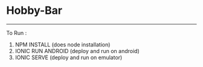 # Hobby-Bar
------------------------------------------

To Run  : <br/>

1. NPM INSTALL (does node installation)
2. IONIC RUN ANDROID (deploy and run on android)
3. IONIC SERVE (deploy and run on emulator)
